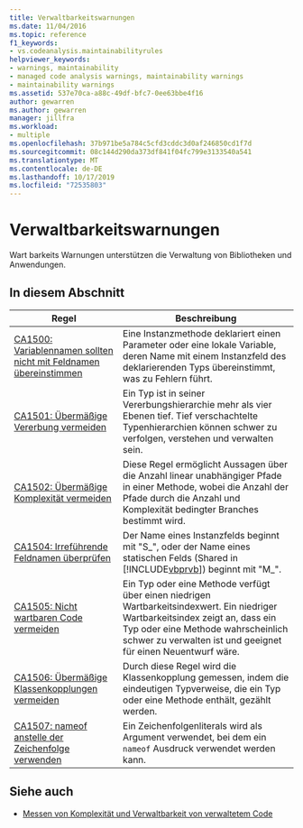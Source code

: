 ```yaml
---
title: Verwaltbarkeitswarnungen
ms.date: 11/04/2016
ms.topic: reference
f1_keywords:
- vs.codeanalysis.maintainabilityrules
helpviewer_keywords:
- warnings, maintainability
- managed code analysis warnings, maintainability warnings
- maintainability warnings
ms.assetid: 537e70ca-a88c-49df-bfc7-0ee63bbe4f16
author: gewarren
ms.author: gewarren
manager: jillfra
ms.workload:
- multiple
ms.openlocfilehash: 37b971be5a784c5cfd3cddc3d0af246850cd1f7d
ms.sourcegitcommit: 08c144d290da373df841f04fc799e3133540a541
ms.translationtype: MT
ms.contentlocale: de-DE
ms.lasthandoff: 10/17/2019
ms.locfileid: "72535803"
---
```

# <a name="maintainability-warnings"></a>Verwaltbarkeitswarnungen

Wart barkeits Warnungen unterstützen die Verwaltung von Bibliotheken und Anwendungen.

## <a name="in-this-section"></a>In diesem Abschnitt

| Regel | Beschreibung |
|-----------|-----------------------------------|
| [CA1500: Variablennamen sollten nicht mit Feldnamen übereinstimmen](../code-quality/ca1500.md) | Eine Instanzmethode deklariert einen Parameter oder eine lokale Variable, deren Name mit einem Instanzfeld des deklarierenden Typs übereinstimmt, was zu Fehlern führt. |
| [CA1501: Übermäßige Vererbung vermeiden](../code-quality/ca1501.md) | Ein Typ ist in seiner Vererbungshierarchie mehr als vier Ebenen tief. Tief verschachtelte Typenhierarchien können schwer zu verfolgen, verstehen und verwalten sein. |
| [CA1502: Übermäßige Komplexität vermeiden](../code-quality/ca1502.md) | Diese Regel ermöglicht Aussagen über die Anzahl linear unabhängiger Pfade in einer Methode, wobei die Anzahl der Pfade durch die Anzahl und Komplexität bedingter Branches bestimmt wird. |
| [CA1504: Irreführende Feldnamen überprüfen](../code-quality/ca1504.md) | Der Name eines Instanzfelds beginnt mit "S_", oder der Name eines statischen Felds (Shared in [!INCLUDE[vbprvb](../code-quality/includes/vbprvb_md.md)]) beginnt mit "M_". |
| [CA1505: Nicht wartbaren Code vermeiden](../code-quality/ca1505.md) | Ein Typ oder eine Methode verfügt über einen niedrigen Wartbarkeitsindexwert. Ein niedriger Wartbarkeitsindex zeigt an, dass ein Typ oder eine Methode wahrscheinlich schwer zu verwalten ist und geeignet für einen Neuentwurf wäre. |
| [CA1506: Übermäßige Klassenkopplungen vermeiden](../code-quality/ca1506.md) | Durch diese Regel wird die Klassenkopplung gemessen, indem die eindeutigen Typverweise, die ein Typ oder eine Methode enthält, gezählt werden. |
| [CA1507: nameof anstelle der Zeichenfolge verwenden](../code-quality/ca1507.md) | Ein Zeichenfolgenliterals wird als Argument verwendet, bei dem ein `nameof` Ausdruck verwendet werden kann. |

## <a name="see-also"></a>Siehe auch

- [Messen von Komplexität und Verwaltbarkeit von verwaltetem Code](../code-quality/code-metrics-values.md)
